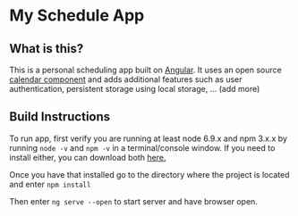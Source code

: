 # My Schedule App

## What is this?

This is a personal scheduling app built on [Angular](https://angular.io/). It uses an open source [calendar component](https://github.com/mattlewis92/angular-calendar) and adds additional features such as user authentication, persistent storage using local storage, ... (add more) 

## Build Instructions

To run app, first verify you are running at least node 6.9.x and npm 3.x.x by running `node -v` and `npm -v` in a terminal/console window. If you need to install either, you can download both [here.](https://nodejs.org/en/download/)

Once you have that installed go to the directory where the project is located and enter `npm install`

Then enter `ng serve --open` to start server and have browser open.

